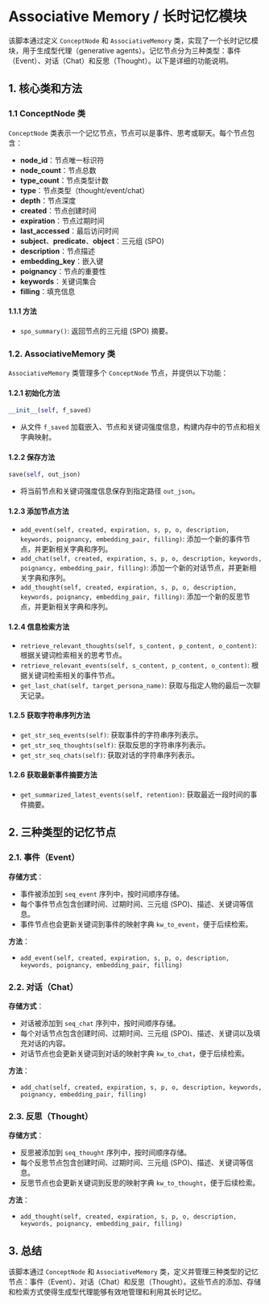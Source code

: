 # Associative Memory / 长时记忆模块

该脚本通过定义 `ConceptNode` 和 `AssociativeMemory` 类，实现了一个长时记忆模块，用于生成型代理（generative agents）。记忆节点分为三种类型：事件（Event）、对话（Chat）和反思（Thought）。以下是详细的功能说明。

## 1. 核心类和方法

### 1.1 ConceptNode 类

`ConceptNode` 类表示一个记忆节点，节点可以是事件、思考或聊天。每个节点包含：
- **node_id**：节点唯一标识符
- **node_count**：节点总数
- **type_count**：节点类型计数
- **type**：节点类型（thought/event/chat）
- **depth**：节点深度
- **created**：节点创建时间
- **expiration**：节点过期时间
- **last_accessed**：最后访问时间
- **subject**、**predicate**、**object**：三元组 (SPO)
- **description**：节点描述
- **embedding_key**：嵌入键
- **poignancy**：节点的重要性
- **keywords**：关键词集合
- **filling**：填充信息

#### 1.1.1 方法

- `spo_summary()`: 返回节点的三元组 (SPO) 摘要。

### 1.2. AssociativeMemory 类

`AssociativeMemory` 类管理多个 `ConceptNode` 节点，并提供以下功能：

#### 1.2.1 初始化方法

```python
__init__(self, f_saved)
```
- 从文件 `f_saved` 加载嵌入、节点和关键词强度信息，构建内存中的节点和相关字典映射。

#### 1.2.2 保存方法

```python
save(self, out_json)
```
- 将当前节点和关键词强度信息保存到指定路径 `out_json`。

#### 1.2.3 添加节点方法

- `add_event(self, created, expiration, s, p, o, description, keywords, poignancy, embedding_pair, filling)`:
    添加一个新的事件节点，并更新相关字典和序列。
- `add_chat(self, created, expiration, s, p, o, description, keywords, poignancy, embedding_pair, filling)`:
    添加一个新的对话节点，并更新相关字典和序列。
- `add_thought(self, created, expiration, s, p, o, description, keywords, poignancy, embedding_pair, filling)`:
    添加一个新的反思节点，并更新相关字典和序列。

#### 1.2.4 信息检索方法

- `retrieve_relevant_thoughts(self, s_content, p_content, o_content)`:
    根据关键词检索相关的思考节点。
- `retrieve_relevant_events(self, s_content, p_content, o_content)`:
    根据关键词检索相关的事件节点。
- `get_last_chat(self, target_persona_name)`:
    获取与指定人物的最后一次聊天记录。

#### 1.2.5 获取字符串序列方法

- `get_str_seq_events(self)`:
    获取事件的字符串序列表示。
- `get_str_seq_thoughts(self)`:
    获取反思的字符串序列表示。
- `get_str_seq_chats(self)`:
    获取对话的字符串序列表示。

#### 1.2.6 获取最新事件摘要方法

- `get_summarized_latest_events(self, retention)`: 获取最近一段时间的事件摘要。

## 2.  三种类型的记忆节点

### 2.1. 事件（Event）

**存储方式**：
- 事件被添加到 `seq_event` 序列中，按时间顺序存储。
- 每个事件节点包含创建时间、过期时间、三元组 (SPO)、描述、关键词等信息。
- 事件节点也会更新关键词到事件的映射字典 `kw_to_event`，便于后续检索。

**方法**：
- `add_event(self, created, expiration, s, p, o, description, keywords, poignancy, embedding_pair, filling)`

### 2.2. 对话（Chat）

**存储方式**：
- 对话被添加到 `seq_chat` 序列中，按时间顺序存储。
- 每个对话节点包含创建时间、过期时间、三元组 (SPO)、描述、关键词以及填充对话的内容。
- 对话节点也会更新关键词到对话的映射字典 `kw_to_chat`，便于后续检索。

**方法**：
- `add_chat(self, created, expiration, s, p, o, description, keywords, poignancy, embedding_pair, filling)`

### 2.3. 反思（Thought）

**存储方式**：
- 反思被添加到 `seq_thought` 序列中，按时间顺序存储。
- 每个反思节点包含创建时间、过期时间、三元组 (SPO)、描述、关键词等信息。
- 反思节点也会更新关键词到反思的映射字典 `kw_to_thought`，便于后续检索。

**方法**：
- `add_thought(self, created, expiration, s, p, o, description, keywords, poignancy, embedding_pair, filling)`

## 3. 总结

该脚本通过 `ConceptNode` 和 `AssociativeMemory` 类，定义并管理三种类型的记忆节点：事件（Event）、对话（Chat）和反思（Thought）。这些节点的添加、存储和检索方式使得生成型代理能够有效地管理和利用其长时记忆。
